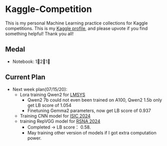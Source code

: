 # Kaggle-Competition
This is my personal Machine Learning practice collections for Kaggle competitions. This is my [Kaggle profile](https://www.kaggle.com/hugowjd), and please upvote if you find something helpful! Thank you all!


## Medal
* Notebook: 1🥇2🥈1🥉

## Current Plan
* Next week plan(07/15/20): 
    * Lora training Qwen2 for [LMSYS](https://www.kaggle.com/competitions/lmsys-chatbot-arena)
        * Qwen2 7b could not even been trained on A100, Qwen2 1.5b only get LB score of 1.054
        * Finetuning Gemma2 parameters, now get LB score of 0.937
    * Training CNN model for [ISIC 2024](https://www.kaggle.com/competitions/isic-2024-challenge)
    * training RepVGG model for [RSNA 2024](https://www.kaggle.com/competitions/rsna-2024-lumbar-spine-degenerative-classification/overview)
        * Completed -> LB score： 0.58.
        * May training other version of models if I got extra computation power.